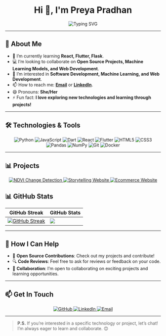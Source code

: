 <h1 align="center">Hi 👋, I'm Preya Pradhan</h1>

<div align="center">
  <img src="https://readme-typing-svg.demolab.com?font=Fira+Code&weight=800&size=24&duration=4000&pause=500&color=F7F7F7&background=091424&width=435&lines= Pursuing+B.Tech+Degree+ICT; Web+Development+enthusiast; Software+Development+Enthusiast;  Open+Source+Contributor; Machine+Learning" alt="Typing SVG" />
</div>

---

## 🚀 About Me

- 🌱 I’m currently learning **React, Flutter, Flask**.
- 💻 I’m looking to collaborate on **Open Source Projects, Machine Learning Models, and Web Development**.
- 🔭 I’m interested in **Software Development, Machine Learning, and Web Development**.
- 📫 How to reach me: **[Email](mailto:Preyapradhan2645@gmail.com)** or **[LinkedIn](https://www.linkedin.com/in/preya-pradhan-a15627263)**.
- 😄 Pronouns: **She/Her**
- ⚡ Fun fact: **I love exploring new technologies and learning through projects!**

---

## 🛠️ Technologies & Tools

<p align="center">
  <img src="https://img.shields.io/badge/Python-3776AB?style=for-the-badge&logo=python&logoColor=white" alt="Python" />
  <img src="https://img.shields.io/badge/JavaScript-F7DF1E?style=for-the-badge&logo=javascript&logoColor=black" alt="JavaScript" />
  <img src="https://img.shields.io/badge/Dart-0175C2?style=for-the-badge&logo=dart&logoColor=white" alt="Dart" />
  <img src="https://img.shields.io/badge/React-61DAFB?style=for-the-badge&logo=react&logoColor=black" alt="React" />
  <img src="https://img.shields.io/badge/Flutter-02569B?style=for-the-badge&logo=flutter&logoColor=white" alt="Flutter" />
  <img src="https://img.shields.io/badge/HTML5-E34F26?style=for-the-badge&logo=html5&logoColor=white" alt="HTML5" />
  <img src="https://img.shields.io/badge/CSS3-1572B6?style=for-the-badge&logo=css3&logoColor=white" alt="CSS3" />
  <img src="https://img.shields.io/badge/Pandas-150458?style=for-the-badge&logo=pandas&logoColor=white" alt="Pandas" />
  <img src="https://img.shields.io/badge/NumPy-013243?style=for-the-badge&logo=numpy&logoColor=white" alt="NumPy" />
  <img src="https://img.shields.io/badge/Git-F05032?style=for-the-badge&logo=git&logoColor=white" alt="Git" />
  <img src="https://img.shields.io/badge/Docker-2496ED?style=for-the-badge&logo=docker&logoColor=white" alt="Docker" />
</p>

---

## 📊 Projects

<p align="center">
  <a href="https://github.com/Preyapradhan/NDVI_Image_Processing">
    <img src="https://github-readme-stats.vercel.app/api/pin/?username=Preyapradhan&repo=NDVI_Image_Processing&theme=radical" alt="NDVI Change Detection" />
  </a>
  <a href="https://github.com/Preyapradhan/storytelling-website">
    <img src="https://github-readme-stats.vercel.app/api/pin/?username=Preyapradhan&repo=Storyteller_website&theme=radical" alt="Storytelling Website" />
  </a>
  <a href="https://github.com/Preyapradhan/e-commerce-website">
    <img src="https://github-readme-stats.vercel.app/api/pin/?username=Preyapradhan&repo=e-commerce-website&theme=radical" alt="Ecommerce Website" />
  </a>
</p>


## 📊 GitHub Stats

| GitHub Streak | GitHub Stats |
| ------------- | ------------ |
| [![GitHub Streak](https://streak-stats.demolab.com/?user=Preyapradhan&theme=radical)](https://git.io/streak-stats) | <picture> <source srcset="https://github-readme-stats.vercel.app/api?username=Preyapradhan&show_icons=true&theme=radical" media="(prefers-color-scheme: dark)" /> <source srcset="https://github-readme-stats.vercel.app/api?username=Preyapradhan&show_icons=true" media="(prefers-color-scheme: light), (prefers-color-scheme: no-preference)" /> <img src="https://github-readme-stats.vercel.app/api?username=Preyapradhan&show_icons=true" /> </picture> |

---

## 🌟 How I Can Help
- 🤝 **Open Source Contributions**: Check out my projects and contribute!
- 🔍 **Code Reviews**: Feel free to ask for reviews or feedback on your code.
- 🤝 **Collaboration**: I’m open to collaborating on exciting projects and learning opportunities.

---

## 📫 Get In Touch

<p align="center">
  <a href="https://github.com/Preyapradhan" target="_blank">
    <img src="https://img.shields.io/badge/GitHub-181717?style=for-the-badge&logo=github&logoColor=white" alt="GitHub" />
  </a>
  <a href="https://www.linkedin.com/in/preya-pradhan-a15627263" target="_blank">
    <img src="https://img.shields.io/badge/LinkedIn-0077B5?style=for-the-badge&logo=linkedin&logoColor=white" alt="LinkedIn" />
  </a>
  <a href="mailto:Preyapradhan2645@gmail.com">
    <img src="https://img.shields.io/badge/Email-D14836?style=for-the-badge&logo=gmail&logoColor=white" alt="Email" />
  </a>
</p>

---

> **P.S.** If you’re interested in a specific technology or project, let’s chat! I’m always eager to learn and collaborate. 😊
